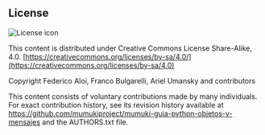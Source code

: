 ## License
![License icon](https://licensebuttons.net/l/by-sa/3.0/88x31.png)

This content is distributed under Creative Commons License Share-Alike, 4.0. [https://creativecommons.org/licenses/by-sa/4.0/](https://creativecommons.org/licenses/by-sa/4.0)

Copyright Federico Aloi, Franco Bulgarelli, Ariel Umansky and contributors

This content consists of voluntary contributions made by many
individuals. For exact contribution history, see its revision history
available at https://github.com/mumukiproject/mumuki-guia-python-objetos-y-mensajes and the AUTHORS.txt file.

